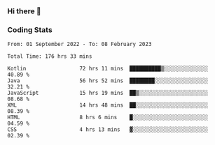### Hi there 👋

<!--
**Girrafeec/girrafeec** is a ✨ _special_ ✨ repository because its `README.md` (this file) appears on your GitHub profile.

Here are some ideas to get you started:

- 🔭 I’m currently working on ...
- 🌱 I’m currently learning ...
- 👯 I’m looking to collaborate on ...
- 🤔 I’m looking for help with ...
- 💬 Ask me about ...
- 📫 How to reach me: ...
- 😄 Pronouns: ...
- ⚡ Fun fact: ...
-->

### Coding Stats
<!--START_SECTION:waka-->

```text
From: 01 September 2022 - To: 08 February 2023

Total Time: 176 hrs 33 mins

Kotlin                 72 hrs 11 mins  ██████████▒░░░░░░░░░░░░░░   40.89 %
Java                   56 hrs 52 mins  ████████░░░░░░░░░░░░░░░░░   32.21 %
JavaScript             15 hrs 19 mins  ██▒░░░░░░░░░░░░░░░░░░░░░░   08.68 %
XML                    14 hrs 48 mins  ██░░░░░░░░░░░░░░░░░░░░░░░   08.39 %
HTML                   8 hrs 6 mins    █░░░░░░░░░░░░░░░░░░░░░░░░   04.59 %
CSS                    4 hrs 13 mins   ▓░░░░░░░░░░░░░░░░░░░░░░░░   02.39 %
```

<!--END_SECTION:waka-->
